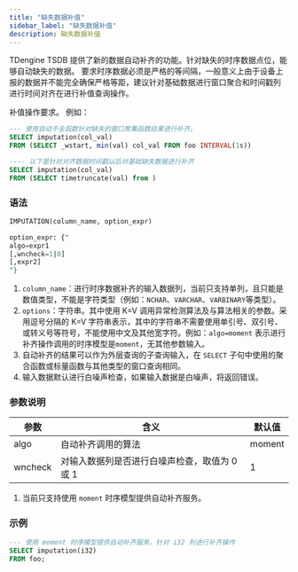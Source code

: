 ```yaml
---
title: "缺失数据补值"
sidebar_label: "缺失数据补值"
description: 缺失数据补值
---
```


TDengine TSDB 提供了新的数据自动补齐的功能。针对缺失的时序数据点位，能够自动缺失的数据。
要求时序数据必须是严格的等间隔，一般意义上由于设备上报的数据并不能完全确保严格等距，建议针对基础数据进行窗口聚合和时间戳列
进行时间对齐在进行补值查询操作。

补值操作要求。
例如：

```SQL
--- 使用自动不全函数针对缺失的窗口聚集函数结果进行补齐。
SELECT imputation(col_val)
FROM (SELECT _wstart, min(val) col_val FROM foo INTERVAL(1s))

---- 以下是针对对齐数据时间戳以后对基础缺失数据进行补齐
SELECT imputation(col_val)
FROM (SELECT timetruncate(val) from )
```

### 语法

```SQL
IMPUTATION(column_name, option_expr)

option_expr: {"
algo=expr1
[,wncheck=1|0]
[,expr2]
"}
```

1. `column_name`：进行时序数据补齐的输入数据列，当前只支持单列，且只能是数值类型，不能是字符类型（例如：`NCHAR`、`VARCHAR`、`VARBINARY`等类型）。
2. `options`：字符串。其中使用 K=V 调用异常检测算法及与算法相关的参数。采用逗号分隔的 K=V 字符串表示，其中的字符串不需要使用单引号、双引号、或转义号等符号，不能使用中文及其他宽字符。例如：`algo=moment` 表示进行补齐操作调用的时序模型是`moment`，无其他参数输入。
3. 自动补齐的结果可以作为外层查询的子查询输入，在 `SELECT` 子句中使用的聚合函数或标量函数与其他类型的窗口查询相同。
4. 输入数据默认进行白噪声检查，如果输入数据是白噪声，将返回错误。

### 参数说明

| 参数      | 含义                     | 默认值 |
| ------- | ---------------------- | --- |
| algo    | 自动补齐调用的算法              | moment |
| wncheck | 对输入数据列是否进行白噪声检查，取值为 0 或 1 | 1   |

1. 当前只支持使用 `moment` 时序模型提供自动补齐服务。
   
### 示例

```SQL
--- 使用 moment 时序模型提供自动补齐服务，针对 i32 列进行补齐操作
SELECT imputation(i32)
FROM foo;

```